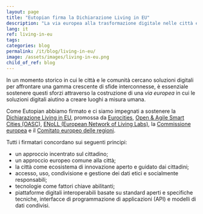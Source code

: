 ```yaml
---
layout: page
title: "Eutopian firma la Dichiarazione Living in EU"
description: "La via europea alla trasformazione digitale nelle città e nelle comunità"
lang: it
ref: living-in-eu
tags:
categories: blog
permalink: /it/blog/living-in-eu/
image: /assets/images/living-in-eu.png
child_of_ref: blog
---
```


In un momento storico in cui le città e le comunità cercano soluzioni digitali per affrontare una gamma crescente di sfide interconnesse, è essenziale sostenere questi sforzi attraverso la costruzione di una *via europea* in cui le soluzioni digitali aiutino a creare luoghi a misura umana.

Come Eutopian abbiamo firmato e ci siamo impegnati a sostenere la [Dichiarazione Living in EU](https://www.living-in.eu/), promossa da [Eurocities](https://eurocities.eu/), [Open & Agile Smart Cities (OASC)](https://oascities.org/), [ENoLL (European Network of Living Labs)](https://enoll.org/), la [Commissione europea](https://ec.europa.eu/) e il [Comitato europeo delle regioni](https://cor.europa.eu/).

Tutti i firmatari concordano sui seguenti principi:

* un approccio incentrato sul cittadino;
* un approccio europeo comune alla città;
* la città come ecosistema di innovazione aperto e guidato dai cittadini;
* accesso, uso, condivisione e gestione dei dati etici e socialmente responsabili;
* tecnologie come fattori chiave abilitanti;
* piattaforme digitali interoperabili basate su standard aperti e specifiche tecniche, interfacce di programmazione di applicazioni (API) e modelli di dati condivisi.
